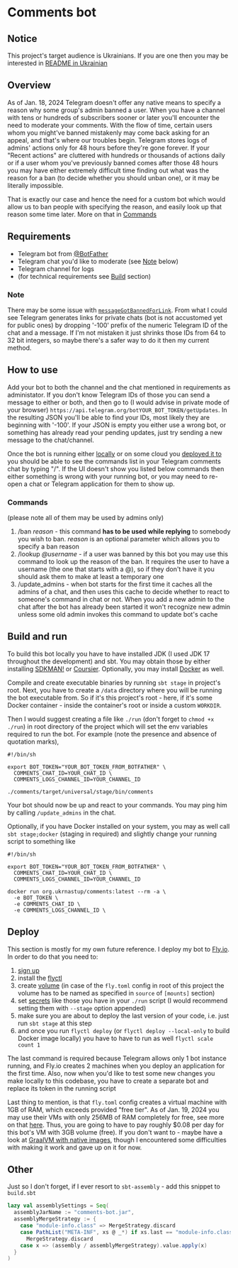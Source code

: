 # Comments bot

## Notice
This project's target audience is Ukrainians. If you are one then you may be interested in [README in Ukrainian](https://github.com/ElijahLaMoon/ukrnastup-comments/blob/master/README-ukr.md)

## Overview
As of Jan. 18, 2024 Telegram doesn't offer any native means to specify a reason why some group's admin banned a user.
When you have a channel with tens or hundreds of subscribers sooner or later you'll encounter the need to moderate your comments.
With the flow of time, certain users whom you might've banned mistakenly may come back asking for an appeal, and that's where our troubles begin.
Telegram stores logs of admins' actions only for 48 hours before they're gone forever.
If your "Recent actions" are cluttered with hundreds or thousands of actions daily or if a user whom you've previously banned comes after those 48 hours you may have either extremely difficult time finding out what was the reason for a ban (to decide whether you should unban one), or it may be literally impossible.

That is exactly our case and hence the need for a custom bot which would allow us to ban people with specifying the reason, and easily look up that reason some time later. More on that in [Commands](#commands)

## Requirements
- Telegram bot from [@BotFather](https://t.me/BotFather)
- Telegram chat you'd like to moderate (see [Note](#note) below)
- Telegram channel for logs
- (for technical requirements see [Build](#build) section)

### Note
There may be some issue with [`messageGotBannedForLink`](https://github.com/ElijahLaMoon/ukrnastup-comments/blob/master/comments/src/main/scala/org/ukrnastup/comments/CommentsBot.scala#L79).
From what I could see Telegram generates links for private chats (bot is not accustomed yet for public ones) by dropping '-100' prefix of the numeric Telegram ID of the chat and a message.
If I'm not mistaken it just shrinks those IDs from 64 to 32 bit integers, so maybe there's a safer way to do it then my current method.

## How to use
Add your bot to both the channel and the chat mentioned in requirements as administator.
If you don't know Telegram IDs of those you can send a message to either or both, and then go to (I would advise in private mode of your browser) `https://api.telegram.org/botYOUR_BOT_TOKEN/getUpdates`.
In the resulting JSON you'll be able to find your IDs, most likely they are beginning with '-100'.
If your JSON is empty you either use a wrong bot, or something has already read your pending updates, just try sending a new message to the chat/channel.

Once the bot is running either [locally](#build-and-run) or on some cloud you [deployed it to](#deploy) you should be able to see the commands list in your Telegram comments chat by typing "/".
If the UI doesn't show you listed below commands then either something is wrong with your running bot, or you may need to re-open a chat or Telegram application for them to show up.

### Commands
(please note all of them may be used by admins only)
1. /ban _reason_ - this command __has to be used while replying__ to somebody you wish to ban.
_reason_ is an optional parameter which allows you to specify a ban reason
2. /lookup _@username_ - if a user was banned by this bot you may use this command to look up the reason of the ban.
It requires the user to have a username (the one that starts with a @), so if they don't have it you should ask them to make at least a temporary one
3. /update_admins - when bot starts for the first time it caches all the admins of a chat, and then uses this cache to decide whether to react to someone's command in chat or not.
When you add a new admin to the chat after the bot has already been started it won't recognize new admin unless some old admin invokes this command to update bot's cache

## Build and run
To build this bot locally you have to have installed JDK (I used JDK 17 throughout the development) and sbt.
You may obtain those by either installing [SDKMAN!](https://sdkman.io) or [Coursier](https://get-coursier.io/docs/cli-installation).
Optionally, you may install [Docker](https://docs.docker.com/get-docker) as well.

Compile and create executable binaries by running `sbt stage` in project's root.
Next, you have to create a `/data` directory where you will be running the bot executable from.
So if it's this project's root - here, if it's some Docker container - inside the container's root or inside a custom `WORKDIR`.

Then I would suggest creating a file like `./run` (don't forget to `chmod +x ./run`) in root directory of the project which will set the env variables required to run the bot.
For example (note the presence and absence of quotation marks),
```
#!/bin/sh

export BOT_TOKEN="YOUR_BOT_TOKEN_FROM_BOTFATHER" \
  COMMENTS_CHAT_ID=YOUR_CHAT_ID \
  COMMENTS_LOGS_CHANNEL_ID=YOUR_CHANNEL_ID

./comments/target/universal/stage/bin/comments
```
Your bot should now be up and react to your commands.
You may ping him by calling `/update_admins` in the chat.

Optionally, if you have Docker installed on your system, you may as well call `sbt stage;docker` (staging in required) and slightly change your running script to something like
```
#!/bin/sh

export BOT_TOKEN="YOUR_BOT_TOKEN_FROM_BOTFATHER" \
  COMMENTS_CHAT_ID=YOUR_CHAT_ID \
  COMMENTS_LOGS_CHANNEL_ID=YOUR_CHANNEL_ID

docker run org.ukrnastup/comments:latest --rm -a \
  -e BOT_TOKEN \
  -e COMMENTS_CHAT_ID \
  -e COMMENTS_LOGS_CHANNEL_ID \
```

## Deploy
This section is mostly for my own future reference.
I deploy my bot to [Fly.io](https://fly.io).
In order to do that you need to:
1. [sign up](https://fly.io/app/sign-up)
2. install the [flyctl](https://fly.io/docs/hands-on/install-flyctl)
3. create [volume](https://fly.io/docs/apps/volume-storage) (in case of the `fly.toml` config in root of this project the volume has to be named as specified in `source` of `[mounts]` section)
4. set [secrets](https://fly.io/docs/reference/secrets) like those you have in your `./run` script (I would recommend setting them with `--stage` option appended)
5. make sure you are about to deploy the last version of your code, i.e. just run `sbt stage` at this step
6. and once you run `flyctl deploy` (or `flyctl deploy --local-only` to build Docker image locally) you have to have to run as well `flyctl scale count 1`

The last command is required because Telegram allows only 1 bot instance running, and Fly.io creates 2 machines when you deploy an application for the first time.
Also, now when you'd like to test some new changes you make locally to this codebase, you have to create a separate bot and replace its token in the running script

Last thing to mention, is that `fly.toml` config creates a virtual machine with 1GB of RAM, which exceeds provided "free tier".
As of Jan. 19, 2024 you may use their VMs with only 256MB of RAM completely for free, see more on that [here](https://fly.io/docs/about/pricing/#free-allowances).
Thus, you are going to have to pay roughly $0.08 per day for this bot's VM with 3GB volume (free).
If you don't want to - maybe have a look at [GraalVM with native images](https://www.graalvm.org/latest/reference-manual/native-image), though I encountered some difficulties with making it work and gave up on it for now.

## Other
Just so I don't forget, if I ever resort to `sbt-assembly` - add this snippet to `build.sbt`
```scala
lazy val assemblySettings = Seq(
  assemblyJarName := "comments-bot.jar",
  assemblyMergeStrategy := {
    case "module-info.class" => MergeStrategy.discard
    case PathList("META-INF", xs @ _*) if xs.last == "module-info.class" =>
      MergeStrategy.discard
    case x => (assembly / assemblyMergeStrategy).value.apply(x)
  }
)
```